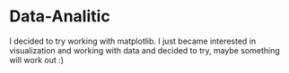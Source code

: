 # Data-Analitic
I decided to try working with matplotlib. I just became interested in visualization and working with data and decided to try, maybe something will work out :)

